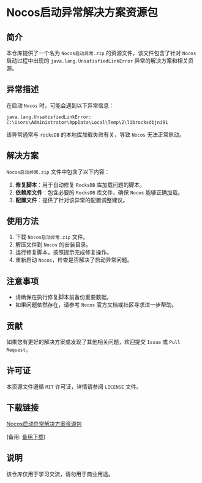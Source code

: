 # Nocos启动异常解决方案资源包

## 简介

本仓库提供了一个名为 `Nocos启动异常.zip` 的资源文件，该文件包含了针对 `Nocos` 启动过程中出现的 `java.lang.UnsatisfiedLinkError` 异常的解决方案和相关资源。

## 异常描述

在启动 `Nocos` 时，可能会遇到以下异常信息：

```
java.lang.UnsatisfiedLinkError: C:\Users\Administrator\AppData\Local\Temp\2\librocksdbjni91
```

该异常通常与 `rocksDB` 的本地库加载失败有关，导致 `Nocos` 无法正常启动。

## 解决方案

`Nocos启动异常.zip` 文件中包含了以下内容：

1. **修复脚本**：用于自动修复 `RocksDB` 库加载问题的脚本。
2. **依赖库文件**：包含必要的 `RocksDB` 库文件，确保 `Nocos` 能够正确加载。
3. **配置文件**：提供了针对该异常的配置调整建议。

## 使用方法

1. 下载 `Nocos启动异常.zip` 文件。
2. 解压文件到 `Nocos` 的安装目录。
3. 运行修复脚本，按照提示完成修复操作。
4. 重新启动 `Nocos`，检查是否解决了启动异常问题。

## 注意事项

- 请确保在执行修复脚本前备份重要数据。
- 如果问题依然存在，请参考 `Nocos` 官方文档或社区寻求进一步帮助。

## 贡献

如果您有更好的解决方案或发现了其他相关问题，欢迎提交 `Issue` 或 `Pull Request`。

## 许可证

本资源文件遵循 `MIT` 许可证，详情请参阅 `LICENSE` 文件。

## 下载链接
[Nocos启动异常解决方案资源包](https://pan.quark.cn/s/0bd81290b143) 

(备用: [备用下载](https://pan.baidu.com/s/1C4e1nWbeKx3ukm1cp9lmag?pwd=1234))

## 说明

该仓库仅用于学习交流，请勿用于商业用途。
